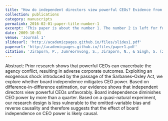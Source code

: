 ```yaml
---
title: "How do independent directors view powerful CEOs? Evidence from a quasi-natural experiment"
collection: publications
category: manuscripts
permalink: 2016-02-01-paper-title-number-1
excerpt: 'This paper is about the number 1. The number 2 is left for future work.'
date: 2009-10-01
venue: 'Journal 1'
slidesurl: 'http://academicpages.github.io/files/slides1.pdf'
paperurl: 'http://academicpages.github.io/files/paper1.pdf'
citation: 'Jiraporn, P., Jumreornvong, S., Jiraporn, N., & Singh, S. (2016). How do independent directors view powerful CEOs? Evidence from a quasi-natural experiment. Finance Research Letters, 16, 268-274.'
---
```


Abstract: Prior research shows that powerful CEOs can exacerbate the agency conflict, resulting in adverse corporate outcomes. Exploiting an exogenous shock introduced by the passage of the Sarbanes–Oxley Act, we explore whether board independence mitigates CEO power. Based on difference-in-difference estimation, our evidence shows that independent directors view powerful CEOs unfavorably. Board independence diminishes CEO power by more than a quarter. Based on a quasi-natural experiment, our research design is less vulnerable to the omitted-variable bias and reverse causality and therefore suggests that the effect of board independence on CEO power is likely causal.

